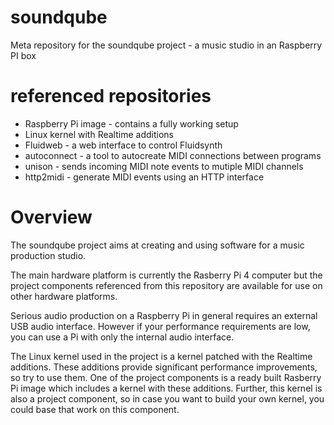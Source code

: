 # soundqube
Meta repository for the soundqube project - a music studio in an Raspberry PI box

# referenced repositories
- Raspberry Pi image - contains a fully working setup
- Linux kernel with Realtime additions
- Fluidweb - a web interface to control Fluidsynth
- autoconnect - a tool to autocreate MIDI connections between programs
- unison - sends incoming MIDI note events to mutiple MIDI channels
- http2midi - generate MIDI events using an HTTP interface

# Overview
The soundqube project aims at creating and using software for a music production studio.

The main hardware platform is currently the Rasberry Pi 4 computer but the project components referenced from this
repository are available for use on other hardware platforms.

Serious audio production on a Raspberry Pi in general requires an external USB audio interface. However if your
performance requirements are low, you can use a Pi with only the internal audio interface.

The Linux kernel used in the project is a kernel patched with the Realtime additions. These additions provide
significant performance improvements, so try to use them. One of the project components is a ready built Rasberry Pi image
which includes a kernel with these additions. Further, this kernel is also a project component, so in case you want to build
your own kernel, you could base that work on this component.

